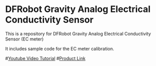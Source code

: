 # DFRobot Gravity Analog Electrical Conductivity Sensor

This is a repository for DFRobot Gravity Analog Electrical Conductivity Sensor (EC meter)

It includes sample code for the EC meter calibration.

#[Youtube Video Tutorial](https://www.youtube.com/watch?v=SfYD8JZ1wK4&feature=youtu.be)
#[Product Link](https://www.dfrobot.com/index.php?route=product/product&search=DFR0300&description=true&product_id=1123)
